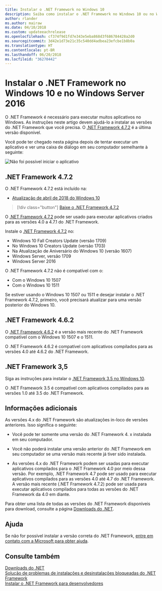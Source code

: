 ```yaml
---
title: Instalar o .NET Framework no Windows 10
description: Saiba como instalar o .NET Framework no Windows 10 ou no Windows Server 2016.
author: rlander
ms.author: mairaw
ms.date: 04/10/2018
ms.custom: updateeachrelease
ms.openlocfilehash: cf374f9d1fd7e343e5eba868d3f686784428a2d0
ms.sourcegitcommit: 3d42e1d73e21c35c540dd4adbea23efcbe1b8b0a
ms.translationtype: HT
ms.contentlocale: pt-BR
ms.lasthandoff: 06/20/2018
ms.locfileid: "36270442"
---
```

# <a name="install-the-net-framework-on-windows-10-and-windows-server-2016"></a>Instalar o .NET Framework no Windows 10 e no Windows Server 2016

O .NET Framework é necessário para executar muitos aplicativos no Windows. As instruções neste artigo devem ajudá-lo a instalar as versões do .NET Framework que você precisa. O [.NET Framework 4.7.2](http://go.microsoft.com/fwlink/?LinkID=863255) é a última versão disponível.

Você pode ter chegado nesta página depois de tentar executar um aplicativo e ver uma caixa de diálogo em seu computador semelhante à seguinte:

![Não foi possível iniciar o aplicativo](./media/this-application-could-not-be-started.png)

## <a name="net-framework-472"></a>.NET Framework 4.7.2

O .NET Framework 4.7.2 está incluído na:

* [Atualização de abril de 2018 do Windows 10](https://www.microsoft.com/software-download/windows10)

> [!div class="button"]
[Baixe o .NET Framework 4.7.2](https://www.microsoft.com/net/download/thank-you/net472?utm_source=ms-docs&utm_medium=referral)

O [.NET Framework 4.7.2](http://go.microsoft.com/fwlink/?LinkID=863255) pode ser usado para executar aplicativos criados para as versões 4.0 a 4.7.1 do .NET Framework.

Instale o [.NET Framework 4.7.2](http://go.microsoft.com/fwlink/?LinkID=863255) no:

* Windows 10 Fall Creators Update (versão 1709)
* No Windows 10 Creators Update (versão 1703)
* Na Atualização de Aniversário do Windows 10 (versão 1607)
* Windows Server, versão 1709
* Windows Server 2016

O .NET Framework 4.7.2 não é compatível com o:

* Com o Windows 10 1507
* Com o Windows 10 1511

Se estiver usando o Windows 10 1507 ou 1511 e desejar instalar o .NET Framework 4.7.2, primeiro, você precisará atualizar para uma versão posterior do Windows 10.

## <a name="net-framework-462"></a>.NET Framework 4.6.2

O [.NET Framework 4.6.2](https://www.microsoft.com/en-us/download/details.aspx?id=53345) é a versão mais recente do .NET Framework compatível com o Windows 10 1507 e o 1511.

O .NET Framework 4.6.2 é compatível com aplicativos compilados para as versões 4.0 até 4.6.2 do .NET Framework.

## <a name="net-framework-35"></a>.NET Framework 3,5

Siga as instruções para instalar o [.NET Framework 3.5 no Windows 10](dotnet-35-windows-10.md).

O .NET Framework 3.5 é compatível com aplicativos compilados para as versões 1.0 até 3.5 do .NET Framework.

## <a name="additional-information"></a>Informações adicionais

As versões 4.x do .NET Framework são atualizações in-loco de versões anteriores. Isso significa o seguinte:

- Você pode ter somente uma versão do .NET Framework 4. x instalada em seu computador.

- Você não poderá instalar uma versão anterior do .NET Framework em seu computador se uma versão mais recente já tiver sido instalada.

- As versões 4.x do .NET Framework podem ser usadas para executar aplicativos compilados para o .NET Framework 4.0 por meio dessa versão. Por exemplo, .NET Framework 4.7 pode ser usado para executar aplicativos compilados para as versões 4.0 até 4.7 do .NET Framework. A versão mais recente (.NET Framework 4.7.2) pode ser usada para executar aplicativos compilados para todas as versões do .NET Framework da 4.0 em diante.

Para obter uma lista de todas as versões do .NET Framework disponíveis para download, consulte a página [Downloads do .NET](https://www.microsoft.com/net/download?utm_source=ms-docs&utm_medium=referral).

## <a name="help"></a>Ajuda

Se não for possível instalar a versão correta do .NET Framework, [entre em contato com a Microsoft para obter ajuda](mailto:dotnet-install-help@service.microsoft.com?subject=Install-Help).

## <a name="see-also"></a>Consulte também

[Downloads do .NET](https://www.microsoft.com/net/download?utm_source=ms-docs&utm_medium=referral)   
[Solução de problemas de instalações e desinstalações bloqueadas do .NET Framework](troubleshoot-blocked-installations-and-uninstallations.md)   
[Instalar o .NET Framework para desenvolvedores](guide-for-developers.md)
